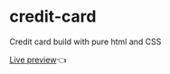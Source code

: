 # credit-card

Credit card build with pure html and CSS

[Live preview](https://andreja011.github.io/credit-card/)👈
